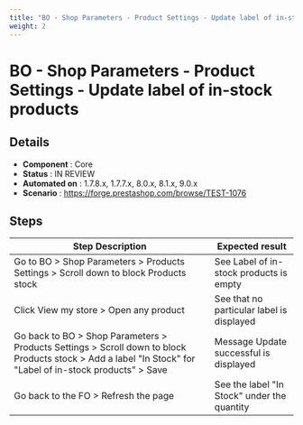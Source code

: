 ```yaml
---
title: "BO - Shop Parameters - Product Settings - Update label of in-stock products"
weight: 2
---
```


# BO - Shop Parameters - Product Settings - Update label of in-stock products
## Details
* **Component** : Core
* **Status** : IN REVIEW
* **Automated on** : 1.7.8.x, 1.7.7.x, 8.0.x, 8.1.x, 9.0.x
* **Scenario** : https://forge.prestashop.com/browse/TEST-1076

## Steps
| Step Description | Expected result |
| ----- | ----- |
| Go to BO > Shop Parameters > Products Settings > Scroll down to block Products stock | See Label of in-stock products is empty |
| Click View my store > Open any product | See that no particular label is displayed |
| Go back to BO > Shop Parameters > Products Settings > Scroll down to block Products stock > Add a label "In Stock" for "Label of in-stock products" > Save | Message Update successful is displayed |
| Go back to the FO > Refresh the page | See the label "In Stock" under the quantity |

